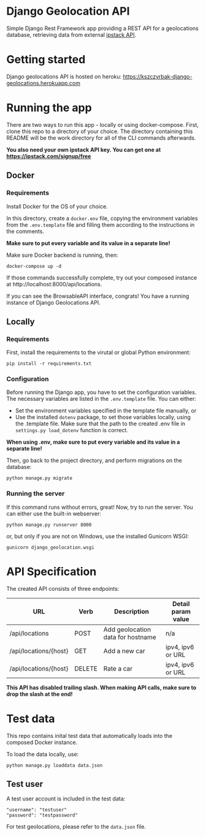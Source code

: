 # Django Geolocation API

Simple Django Rest Framework app providing a REST API for a geolocations database, retrieving data from external [ipstack API](https://ipstack.com/).

# Getting started

Django geolocations API is hosted on heroku: https://kszczyrbak-django-geolocations.herokuapp.com

# Running the app

There are two ways to run this app - locally or using docker-compose.
First, clone this repo to a directory of your choice. The directory containing this README will be the work directory for all of the CLI commands afterwards.

**You also need your own ipstack API key. You can get one at https://ipstack.com/signup/free**

## Docker

### Requirements

Install Docker for the OS of your choice.

In this directory, create a `docker.env` file, copying the environment variables from the `.env.template` file and filling them according to the instructions in the comments.

**Make sure to put every variable and its value in a separate line!**

Make sure Docker backend is running, then:
```
docker-compose up -d
```

If those commands successfully complete, try out your composed instance at http://localhost:8000/api/locations.

If you can see the BrowsableAPI interface, congrats! You have a running instance of Django Geolocations API.

## Locally

### Requirements

First, install the requirements to the virutal or global Python environment:

`pip install -r requirements.txt`

### Configuration
Before running the Django app, you have to set the configuration variables. The necessary variables are listed in the `.env.template` file. You can either:
* Set the environment variables specified in the template file manually, or
* Use the installed `dotenv` package, to set those variables locally, using the .template file. Make sure that the path to the created .env file in `settings.py load_dotenv` function is correct.

**When using .env, make sure to put every variable and its value in a separate line!**


Then, go back to the project directory, and perform migrations on the database:

```python manage.py migrate```

### Running the server

If this command runs without errors, great! Now, try to run the server. You can either use the built-in webserver:

`python manage.py runserver 8000`

or, but only if you are not on Windows, use the installed Gunicorn WSGI:

`gunicorn django_geolocation.wsgi`

# API Specification

The created API consists of three endpoints:


| URL                   | Verb   | Description                       | Detail param value |
| --------------------- | ------ | --------------------------------- | ------------------ |
| /api/locations        | POST   | Add geolocation data for hostname | n/a                |
| /api/locations/{host} | GET    | Add a new car                     | ipv4, ipv6 or URL  |
| /api/locations/{host} | DELETE | Rate a car                        | ipv4, ipv6 or URL  |


  **This API has disabled trailing slash. When making API calls, make sure to drop the slash at the end!**

# Test data

This repo contains inital test data that automatically loads into the composed Docker instance.

To load the data locally, use:

```python manage.py loaddata data.json```

## Test user

A test user account is included in the test data:

```
"username": "testuser"
"password": "testpassword"
```

For test geolocations, please refer to the `data.json` file.
